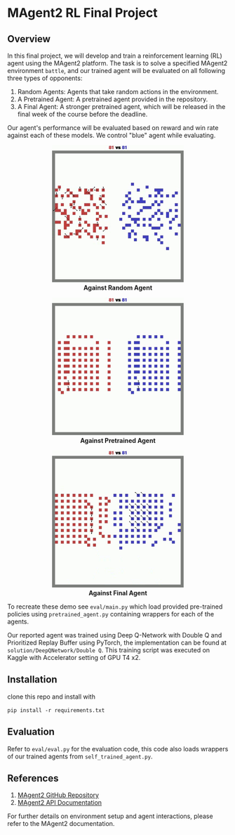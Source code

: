 # MAgent2 RL Final Project
## Overview
In this final project, we will develop and train a reinforcement learning (RL) agent using the MAgent2 platform. The task is to solve a specified MAgent2 environment `battle`, and our trained agent will be evaluated on all following three types of opponents:

1. Random Agents: Agents that take random actions in the environment.
2. A Pretrained Agent: A pretrained agent provided in the repository.
3. A Final Agent: A stronger pretrained agent, which will be released in the final week of the course before the deadline.

Our agent's performance will be evaluated based on reward and win rate against each of these models. We control "blue" agent while evaluating.


<p align="center">
  <img src="assets/random demo.gif" width="300" alt="random agent" />
  <br>
  <strong>Against Random Agent</strong>
</p>

<p align="center">
  <img src="assets/pretrained demo.gif" width="300" alt="pretrained agent" />
  <br>
  <strong>Against Pretrained Agent</strong>
</p>

<p align="center">
  <img src="assets/final demo.gif" width="300" alt="final agent" />
  <br>
  <strong>Against Final Agent</strong>
</p>

To recreate these demo see `eval/main.py` which load provided pre-trained policies using `pretrained_agent.py` containing wrappers for each of the agents.

Our reported agent was trained using Deep Q-Network with Double Q and Prioritized Replay Buffer using PyTorch, the implementation can be found at `solution/DeepQNetwork/Double Q`. This training script was executed on Kaggle with Accelerator setting of GPU T4 x2.

## Installation
clone this repo and install with
```
pip install -r requirements.txt
```

## Evaluation
Refer to `eval/eval.py` for the evaluation code, this code also loads wrappers of our trained agents from `self_trained_agent.py`.

## References

1. [MAgent2 GitHub Repository](https://github.com/Farama-Foundation/MAgent2)
2. [MAgent2 API Documentation](https://magent2.farama.org/introduction/basic_usage/)

For further details on environment setup and agent interactions, please refer to the MAgent2 documentation.
